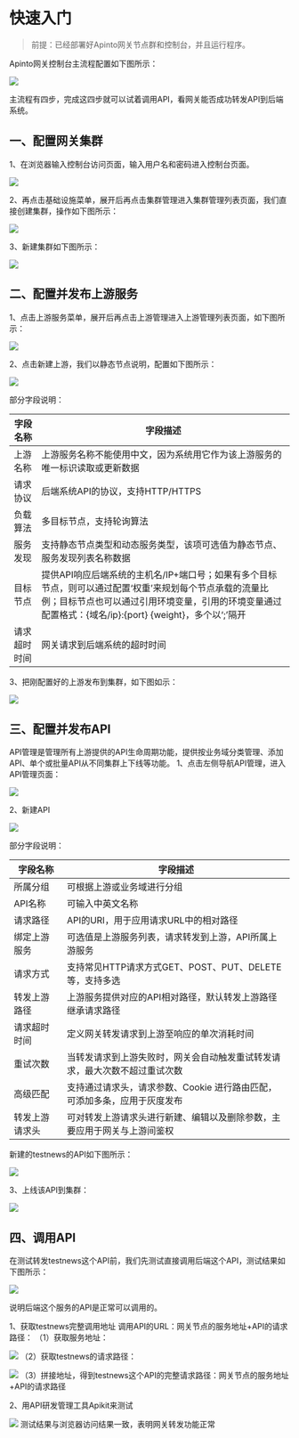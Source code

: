 # 快速入门
> 前提：已经部署好Apinto网关节点群和控制台，并且运行程序。

Apinto网关控制台主流程配置如下图所示：

![](http://data.eolinker.com/course/iYspq4sadfa14540567d72866ef25d92838d385ff9b7aa3.png)

主流程有四步，完成这四步就可以试着调用API，看网关能否成功转发API到后端系统。
## 一、配置网关集群
1、在浏览器输入控制台访问页面，输入用户名和密码进入控制台页面。

![](http://data.eolinker.com/course/2jz6vuW524b6b49e2b8698f993a0dce8c2d8a65109500b1.png)

2、再点击基础设施菜单，展开后再点击集群管理进入集群管理列表页面，我们直接创建集群，操作如下图所示：

![](http://data.eolinker.com/course/4BwMEu256783f8bbd4f1dc8ceec7a8afc6191a2f12512a5.png)

3、新建集群如下图所示：

![](http://data.eolinker.com/course/QUENID5c99edd4a86d56aa3a0de3f237ea86dc3bb282dd3.png)

## 二、配置并发布上游服务
1、点击上游服务菜单，展开后再点击上游管理进入上游管理列表页面，如下图所示：

![](http://data.eolinker.com/course/f6Xh9NCd2dd4dcc57110f23ca440cded143302d372b6289.png)

2、点击新建上游，我们以静态节点说明，配置如下图所示：

![](http://data.eolinker.com/course/5X71HXZ2f38d41d472aad87302d2b506c8ae63c38ce6e74.png)

部分字段说明：

| 字段名称   | 字段描述                                                                                                                      |
|--------|---------------------------------------------------------------------------------------------------------------------------|
| 上游名称   | 上游服务名称不能使用中文，因为系统用它作为该上游服务的唯一标识读取或更新数据                                                                                    |
| 请求协议   | 后端系统API的协议，支持HTTP/HTTPS                                                                                                   |
| 负载算法   | 多目标节点，支持轮询算法                                                                                                              |
| 服务发现   | 支持静态节点类型和动态服务类型，该项可选值为静态节点、服务发现列表名称数据                                                                                     |
| 目标节点   | 提供API响应后端系统的主机名/IP+端口号；如果有多个目标节点，则可以通过配置‘权重’来规划每个节点承载的流量比例；目标节点也可以通过引用环境变量，引用的环境变量通过配置格式：{域名/ip}:{port} {weight}，多个以‘;’隔开 |
| 请求超时时间 | 网关请求到后端系统的超时时间                                                                                                            |
3、把刚配置好的上游发布到集群，如下图如示：

![](http://data.eolinker.com/course/ACsAPYN81ecbce2f00e13a60b1c5bf19c924d82c4ece1fa.png)

## 三、配置并发布API
API管理是管理所有上游提供的API生命周期功能，提供按业务域分类管理、添加API、单个或批量API从不同集群上下线等功能。
1、点击左侧导航API管理，进入API管理页面：

![](http://data.eolinker.com/course/uwGh59u86c9449b34286cbc7bf796f6337a09ae71750272.png)

2、新建API

![](http://data.eolinker.com/course/mqJnZ4ud08a0f04922d21caad9b0606b5811d6f88d6f7ba.png)

部分字段说明：

| 字段名称     | 字段描述                                     |
|----------|------------------------------------------|
| 所属分组     | 可根据上游或业务域进行分组                            | 
| API名称    | 可输入中英文名称                                 |
| 请求路径     | API的URI，用于应用请求URL中的相对路径                  |
| 绑定上游服务   | 可选值是上游服务列表，请求转发到上游，API所属上游服务             |
| 请求方式     | 支持常见HTTP请求方式GET、POST、PUT、DELETE等，支持多选    |
| 转发上游路径   | 上游服务提供对应的API相对路径，默认转发上游路径继承请求路径          |
| 请求超时时间   | 定义网关转发请求到上游至响应的单次消耗时间                    |
| 重试次数     | 当转发请求到上游失败时，网关会自动触发重试转发请求，最大次数不超过重试次数    |
| 高级匹配     | 支持通过请求头，请求参数、Cookie 进行路由匹配，可添加多条，应用于灰度发布 |
| 转发上游请求头  | 可对转发上游请求头进行新建、编辑以及删除参数，主要应用于网关与上游间鉴权     |

新建的testnews的API如下图所示：

![](http://data.eolinker.com/course/Nq1W7d87a6320b59ffd5b0ed0ef0bbf7c8d280767d0a657.png)

3、上线该API到集群：

![](http://data.eolinker.com/course/mGgmZw9addadf61aa3b98b077b7b9cdfa9054507a54769c.png)

## 四、调用API
在测试转发testnews这个API前，我们先测试直接调用后端这个API，测试结果如下图所示：

![](http://data.eolinker.com/course/96EU64k7eb115574e446a5df6b251aefb8719e65eef8906.png)

说明后端这个服务的API是正常可以调用的。

1、获取testnews完整调用地址
调用API的URL：网关节点的服务地址+API的请求路径：
（1）获取服务地址：

![](http://data.eolinker.com/course/WgVsYNX8647f0c43c4c7b9ae6d6b34a3c77330f362042c0.png)
（2）获取testnews的请求路径：

![](http://data.eolinker.com/course/GNKaFGBfab1493e97ddd644ebf9bed595199868ab4d485d.png)
（3）拼接地址，得到testnews这个API的完整请求路径：网关节点的服务地址+API的请求路径

2、用API研发管理工具Apikit来测试

![](http://data.eolinker.com/course/syErggq278a3b0406595818af082fc5bd32b79be648bf76.png)
测试结果与浏览器访问结果一致，表明网关转发功能正常